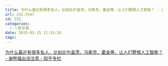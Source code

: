 ```yaml
---
title: 为什么最近有很多名人，比如比尔盖茨，马斯克、霍金等，让人们警惕人工智能？ - 谢熊猫出没注意 - 知乎专栏
url: 232.html
id: 232
categories:
  - 一些文章
date: 2015-02-15 11:33:28
tags:
---
```


[为什么最近有很多名人，比如比尔盖茨，马斯克、霍金等，让人们警惕人工智能？ \- 谢熊猫出没注意 \- 知乎专栏](http://zhuanlan.zhihu.com/xiepanda/19950456).